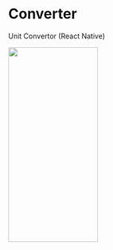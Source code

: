 # Converter
Unit Convertor (React Native)

<img src="https://i.ibb.co/qFKgFfq/Screen-Shot-2021-12-03-at-11-01-29.png" width="180" height="390">

